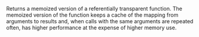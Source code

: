   Returns a memoized version of a referentially transparent function. The
  memoized version of the function keeps a cache of the mapping from arguments
  to results and, when calls with the same arguments are repeated often, has
  higher performance at the expense of higher memory use.